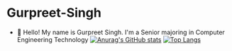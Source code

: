# Gurpreet-Singh
* 👋 Hello! My name is Gurpreet Singh. I'm a Senior majoring in Computer Engineering Technology
[![Anurag's GitHub stats](https://github-readme-stats.vercel.app/api?username=Gurpreet-Singh)](https://github.com/Gurpreet-Singh/github-readme-stats)
[![Top Langs](https://github-readme-stats.vercel.app/api/top-langs/?username=Gurpreet-Singh)](https://github.com/Gurpreet-Singh/github-readme-stats)
